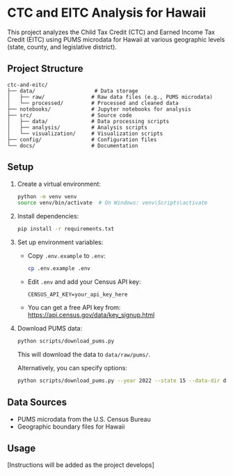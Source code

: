 # CTC and EITC Analysis for Hawaii

This project analyzes the Child Tax Credit (CTC) and Earned Income Tax Credit (EITC) using PUMS microdata for Hawaii at various geographic levels (state, county, and legislative district).

## Project Structure

```
ctc-and-eitc/
├── data/                   # Data storage
│   ├── raw/               # Raw data files (e.g., PUMS microdata)
│   └── processed/         # Processed and cleaned data
├── notebooks/             # Jupyter notebooks for analysis
├── src/                   # Source code
│   ├── data/              # Data processing scripts
│   ├── analysis/          # Analysis scripts
│   └── visualization/     # Visualization scripts
├── config/                # Configuration files
└── docs/                  # Documentation
```

## Setup

1. Create a virtual environment:
   ```bash
   python -m venv venv
   source venv/bin/activate  # On Windows: venv\Scripts\activate
   ```

2. Install dependencies:
   ```bash
   pip install -r requirements.txt
   ```

3. Set up environment variables:
   - Copy `.env.example` to `.env`:
     ```bash
     cp .env.example .env
     ```
   - Edit `.env` and add your Census API key:
     ```
     CENSUS_API_KEY=your_api_key_here
     ```
   - You can get a free API key from: https://api.census.gov/data/key_signup.html

4. Download PUMS data:
   ```bash
   python scripts/download_pums.py
   ```
   This will download the data to `data/raw/pums/`.

   Alternatively, you can specify options:
   ```bash
   python scripts/download_pums.py --year 2022 --state 15 --data-dir data/raw/pums
   ```

## Data Sources

- PUMS microdata from the U.S. Census Bureau
- Geographic boundary files for Hawaii

## Usage

[Instructions will be added as the project develops]
